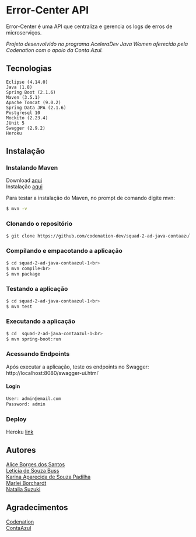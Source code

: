 # Error-Center API
Error-Center é uma API que centraliza e gerencia os logs de erros de microserviços.

_Projeto desenvolvido no programa AceleraDev Java Women oferecido pela Codenation com o apoio da Conta Azul._

## Tecnologias
    Eclipse (4.14.0)
    Java (1.8)
    Spring Boot (2.1.6)
    Maven (3.5.1)
    Apache Tomcat (9.0.2)
    Spring Data JPA (2.1.6)
    Postgresql 10
    Mockito (2.23.4)
    JUnit 5 
    Swagger (2.9.2) 
    Heroku

## Instalação

### Instalando Maven
  Download [aqui](https://maven.apache.org/download.cgi)<br>
  Instalação [aqui](https://maven.apache.org/install.html)

  Para testar a instalação do Maven, no prompt de comando digite mvn:
```bash
$ mvn -v
```

### Clonando o repositório
```bash
$ git clone https://github.com/codenation-dev/squad-2-ad-java-contaazul-1.git
```

### Compilando e empacotando a aplicação
```bash
$ cd squad-2-ad-java-contaazul-1<br>
$ mvn compile<br>
$ mvn package
```

### Testando a aplicação
```bash
$ cd squad-2-ad-java-contaazul-1<br>
$ mvn test
```

### Executando a aplicação
```bash
$ cd  squad-2-ad-java-contaazul-1<br>
$ mvn spring-boot:run
```

### Acessando Endpoints
  Após executar a aplicação, teste os endpoints no Swagger:<br> 
  http://localhost:8080/swagger-ui.html`

#### Login

```txt
User: admin@email.com
Password: admin
```

### Deploy

  Heroku [link](https://error-center-api.herokuapp.com/swagger-ui.html#/)
  
## Autores
  [Alice Borges dos Santos](https://www.linkedin.com/in/alice-borges/)<br>
  [Leticia de Souza Buss](https://www.linkedin.com/in/leticia-d-942652134/)<br>
  [Karina Aparecida de Souza Padilha](https://www.linkedin.com/in/karina-aparecida-de-souza-padilha-143951106/)<br>
  [Marlei Borchardt](https://www.linkedin.com/in/marlei-borchardt)<br>
  [Natalia Suzuki](https://www.linkedin.com/in/natalia-suzuki-210349108/)

## Agradecimentos
  [Codenation](https://www.codenation.dev/)<br>
  [ContaAzul](https://contaazul.com/)
